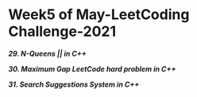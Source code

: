 # Week5 of May-LeetCoding Challenge-2021


***29. N-Queens || in C++***

***30. Maximum Gap LeetCode hard problem in C++***

***31. Search Suggestions System in C++***



